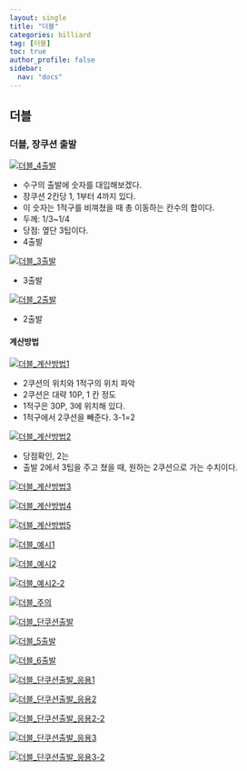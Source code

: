 ```yaml
---
layout: single
title: "더블"
categories: billiard
tag: [더블] 
toc: true
author_profile: false
sidebar:
  nav: "docs"
---
```


## 더블

### 더블, 장쿠션 출발

[![더블_4출발](/images/더블_4출발.PNG)](/images/더블_4출발.PNG)
- 수구의 출발에 숫자를 대입해보겠다.
- 장쿠션 2칸당 1, 1부터 4까지 있다. 
- 이 숫자는 1적구를 비껴쳤을 때 총 이동하는 칸수의 합이다.
- 두께: 1/3~1/4
- 당점: 옆단 3팁이다.
- 4출발

[![더블_3출발](/images/더블_3출발.PNG)](/images/더블_3출발.PNG)
- 3출발

[![더블_2출발](/images/더블_2출발.PNG)](/images/더블_2출발.PNG)
- 2출발

#### 계산방법
[![더블_계산방법1](/images/더블_계산방법1.PNG)](/images/더블_계산방법1.PNG)
- 2쿠션의 위치와 1적구의 위치 파악
- 2쿠션은 대략 10P, 1 칸 정도
- 1적구은 30P, 3에 위치해 있다.
- 1적구에서 2쿠션을 빼준다. 3-1=2

[![더블_계산방법2](/images/더블_계산방법2.PNG)](/images/더블_계산방법2.PNG)
- 당점확인, 2는
- 출발 2에서 3팁을 주고 쳤을 때, 원하는 2쿠션으로 가는 수치이다.

[![더블_계산방법3](/images/더블_계산방법3.PNG)](/images/더블_계산방법3.PNG)

[![더블_계산방법4](/images/더블_계산방법4.PNG)](/images/더블_계산방법4.PNG)

[![더블_계산방법5](/images/더블_계산방법5.PNG)](/images/더블_계산방법5.PNG)

[![더블_예시1](/images/더블_예시1.PNG)](/images/더블_예시1.PNG)

[![더블_예시2](/images/더블_예시2.PNG)](/images/더블_예시2.PNG)

[![더블_예시2-2](/images/더블_예시2-2.PNG)](/images/더블_예시2-PNG)

[![더블_주의](/images/더블_주의.PNG)](/images/더블_주의-PNG)

[![더블_단쿠션출발](/images/더블_단쿠션출발.PNG)](/images/더블_단쿠션출발-PNG)

[![더블_5출발](/images/더블_5출발.PNG)](/images/더블_5출발-PNG)

[![더블_6출발](/images/더블_6출발.PNG)](/images/더블_6출발-PNG)

[![더블_단쿠션출발_응용1](/images/더블_단쿠션출발_응용1.PNG)](/images/더블_단쿠션출발_응용1-PNG)

[![더블_단쿠션출발_응용2](/images/더블_단쿠션출발_응용2.PNG)](/images/더블_단쿠션출발_응용2-PNG)

[![더블_단쿠션출발_응용2-2](/images/더블_단쿠션출발_응용2-2.PNG)](/images/더블_단쿠션출발_응용2-2-PNG)

[![더블_단쿠션출발_응용3](/images/더블_단쿠션출발_응용3.PNG)](/images/더블_단쿠션출발_응용3-PNG)

[![더블_단쿠션출발_응용3-2](/images/더블_단쿠션출발_응용3-2.PNG)](/images/더블_단쿠션출발_응용3-2-PNG)
